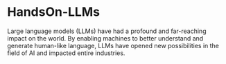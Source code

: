 # HandsOn-LLMs
Large language models (LLMs) have had a profound and far-reaching impact on the world. By enabling machines to better understand and generate human-like language, LLMs have opened new possibilities in the field of AI and impacted entire industries.
